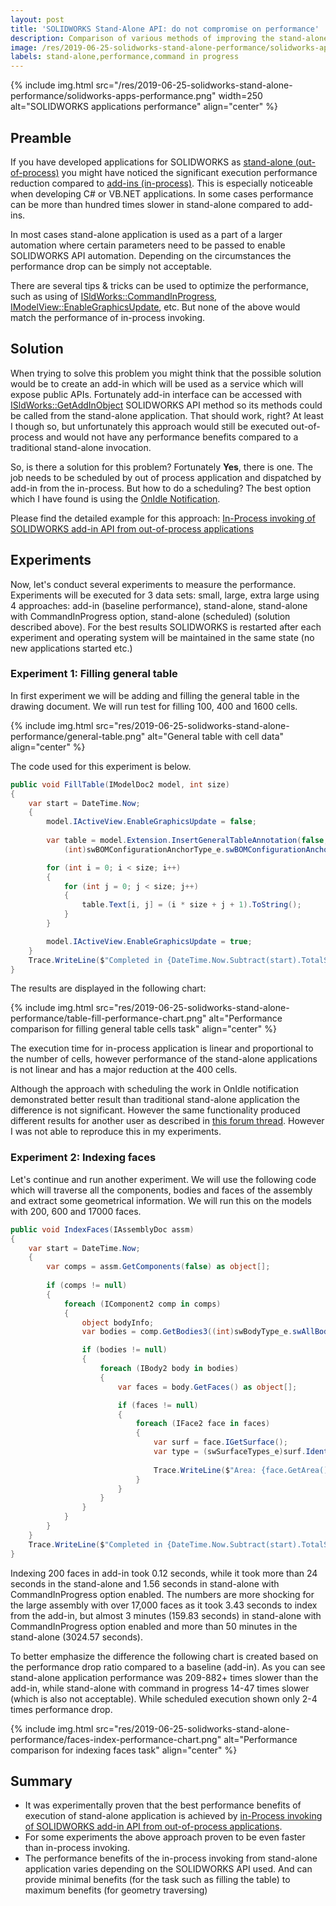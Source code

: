 ```yaml
---
layout: post
title: 'SOLIDWORKS Stand-Alone API: do not compromise on performance'
description: Comparison of various methods of improving the stand-alone invoking of SOLIDWORKS API. Explanation of the most efficient way of scheduling work to be invoked in-process
image: /res/2019-06-25-solidworks-stand-alone-performance/solidworks-apps-performance.png
labels: stand-alone,performance,command in progress
---
```

{% include img.html src="/res/2019-06-25-solidworks-stand-alone-performance/solidworks-apps-performance.png" width=250 alt="SOLIDWORKS applications performance" align="center" %}

## Preamble

If you have developed applications for SOLIDWORKS as [stand-alone (out-of-process)](https://www.codestack.net/solidworks-api/getting-started/stand-alone/) you might have noticed the significant execution performance reduction compared to [add-ins (in-process)](https://www.codestack.net/solidworks-api/getting-started/add-ins/). This is especially noticeable when developing C# or VB.NET applications. In some cases performance can be more than hundred times slower in stand-alone compared to add-ins.

In most cases stand-alone application is used as a part of a larger automation where certain parameters need to be passed to enable SOLIDWORKS API automation. Depending on the circumstances the performance drop can be simply not acceptable.

There are several tips & tricks can be used to optimize the performance, such as using of [ISldWorks::CommandInProgress](https://help.solidworks.com/2016/English/api/sldworksapi/SolidWorks.Interop.sldworks~SolidWorks.Interop.sldworks.ISldWorks~CommandInProgress.html), [IModelView::EnableGraphicsUpdate](http://help.solidworks.com/2019/english/api/sldworksapi/solidworks.interop.sldworks~solidworks.interop.sldworks.imodelview~enablegraphicsupdate.html), etc. But none of the above would match the performance of in-process invoking.

## Solution

When trying to solve this problem you might think that the possible solution would be to create an add-in which will be used as a service which will expose public APIs. Fortunately add-in interface can be accessed with [ISldWorks::GetAddInObject](http://help.solidworks.com/2014/English/api/sldworksapi/SolidWorks.Interop.sldworks~SolidWorks.Interop.sldworks.ISldWorks~GetAddInObject.html) SOLIDWORKS API method so its methods could be called from the stand-alone application. That should work, right? At least I though so, but unfortunately this approach would still be executed out-of-process and would not have any performance benefits compared to a traditional stand-alone invocation.

So, is there a solution for this problem? Fortunately **Yes**, there is one. The job needs to be scheduled by out of process application and dispatched by add-in from the in-process. But how to do a scheduling? The best option which I have found is using the [OnIdle Notification](http://help.solidworks.com/2015/english/api/sldworksapi/solidworks.interop.sldworks~solidworks.interop.sldworks.dsldworksevents_onidlenotifyeventhandler.html).

Please find the detailed example for this approach: [In-Process invoking of SOLIDWORKS add-in API from out-of-process applications](https://www.codestack.net/solidworks-api/getting-started/inter-process-communication/invoke-add-in-functions/in-process-invoking/)

## Experiments

Now, let's conduct several experiments to measure the performance. Experiments will be executed for 3 data sets: small, large, extra large using 4 approaches: add-in (baseline performance), stand-alone, stand-alone with CommandInProgress option, stand-alone (scheduled) (solution described above). For the best results SOLIDWORKS is restarted after each experiment and operating system will be maintained in the same state (no new applications started etc.)

### Experiment 1: Filling general table

In first experiment we will be adding and filling the general table in the drawing document. We will run test for filling 100, 400 and 1600 cells.

{% include img.html src="res/2019-06-25-solidworks-stand-alone-performance/general-table.png" alt="General table with cell data" align="center" %}

The code used for this experiment is below.

~~~ cs
public void FillTable(IModelDoc2 model, int size)
{
    var start = DateTime.Now;
    {
        model.IActiveView.EnableGraphicsUpdate = false;
        
        var table = model.Extension.InsertGeneralTableAnnotation(false, 0, 0,
            (int)swBOMConfigurationAnchorType_e.swBOMConfigurationAnchor_BottomLeft, "", size, size);

        for (int i = 0; i < size; i++)
        {
            for (int j = 0; j < size; j++)
            {
                table.Text[i, j] = (i * size + j + 1).ToString();
            }
        }

        model.IActiveView.EnableGraphicsUpdate = true;
    }
    Trace.WriteLine($"Completed in {DateTime.Now.Subtract(start).TotalSeconds} seconds");
}
~~~

The results are displayed in the following chart:

{% include img.html src="res/2019-06-25-solidworks-stand-alone-performance/table-fill-performance-chart.png" alt="Performance comparison for filling general table cells task" align="center" %}

The execution time for in-process application is linear and proportional to the number of cells, however performance of the stand-alone applications is not linear and has a major reduction at the 400 cells.

Although the approach with scheduling the work in OnIdle notification demonstrated better result than traditional stand-alone application the difference is not significant. However the same functionality produced different results for another user as described in [this forum thread](https://forum.solidworks.com/message/966337). However I was not able to reproduce this in my experiments.

### Experiment 2: Indexing faces

Let's continue and run another experiment. We will use the following code which will traverse all the components, bodies and faces of the assembly and extract some geometrical information. We will run this on the models with 200, 600 and 17000 faces.

~~~ cs
public void IndexFaces(IAssemblyDoc assm)
{
    var start = DateTime.Now;
    {
        var comps = assm.GetComponents(false) as object[];
        
        if (comps != null)
        {
            foreach (IComponent2 comp in comps)
            {
                object bodyInfo;
                var bodies = comp.GetBodies3((int)swBodyType_e.swAllBodies, out bodyInfo) as object[];

                if (bodies != null)
                {
                    foreach (IBody2 body in bodies)
                    {
                        var faces = body.GetFaces() as object[];

                        if (faces != null)
                        {
                            foreach (IFace2 face in faces)
                            {
                                var surf = face.IGetSurface();
                                var type = (swSurfaceTypes_e)surf.Identity();
                                
                                Trace.WriteLine($"Area: {face.GetArea()}. Type: {type}");
                            }
                        }
                    }
                }
            }
        }
    }
    Trace.WriteLine($"Completed in {DateTime.Now.Subtract(start).TotalSeconds} seconds");
}
~~~

Indexing 200 faces in add-in took 0.12 seconds, while it took more than 24 seconds in the stand-alone and 1.56 seconds in stand-alone with CommandInProgress option enabled. The numbers are more shocking for the large assembly with over 17,000 faces as it took 3.43 seconds to index from the add-in, but almost 3 minutes (159.83 seconds) in stand-alone with CommandInProgress option enabled and more than 50 minutes in the stand-alone (3024.57 seconds).

To better emphasize the difference the following chart is created based on the performance drop ratio compared to a baseline (add-in). As you can see stand-alone application performance was 209-882+ times slower than the add-in, while stand-alone with command in progress 14-47 times slower (which is also not acceptable). While scheduled execution shown only 2-4 times performance drop.

{% include img.html src="res/2019-06-25-solidworks-stand-alone-performance/faces-index-performance-chart.png" alt="Performance comparison for indexing faces task" align="center" %}

## Summary

* It was experimentally proven that the best performance benefits of execution of stand-alone application is achieved by [in-Process invoking of SOLIDWORKS add-in API from out-of-process applications](https://www.codestack.net/solidworks-api/getting-started/inter-process-communication/invoke-add-in-functions/in-process-invoking/).
* For some experiments the above approach proven to be even faster than in-process invoking.
* The performance benefits of the in-process invoking from stand-alone application varies depending on the SOLIDWORKS API used. And can provide minimal benefits (for the task such as filling the table) to maximum benefits (for geometry traversing)